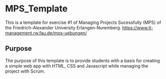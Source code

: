 # MPS_Template

This is a template for exercise #1 of Managing Projects Sucessfully (MPS) of the Friedrich-Alexander University Erlangen-Nuremberg.
https://www.it-management.rw.fau.de/mps-uebungen/

## Purpose
The purpose of this template is to provide students with a basis for creating a simple web app with HTML, CSS and Javascript while managing the project with Scrum.

